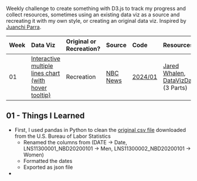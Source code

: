 Weekly challenge to create something with D3.js to track my progress and collect resources, sometimes using an existing data viz as a source and recreating it with my own style, or creating an original data viz. Inspired by <a href="https://github.com/juanchiparra/recreating-with-d3">Juanchi Parra</a>.

| Week | Data Viz | Original or Recreation? | Source | Code | Resources |
| :--- | :--- | :--- | :--- | :--- | :--- |
| 01 | <a href="https://littlebitsandcodes.github.io/d3-weekly/2024/01-line/">Interactive multiple lines chart (with hover tooltip)</a> | Recreation |<a href="https://www.nbcnews.com/data-graphics/labor-force-participation-pre-pandemic-levels-rcna74363">NBC News</a> | <a href="https://github.com/littlebitsandcodes/d3-weekly/tree/main/2024/01-line">2024/01</a> | <a href="https://github.com/jaredwhalen/2024-dvs-mentorship/tree/main/d3">Jared Whalen</a>, <a href="https://www.youtube.com/watch?v=g5bp02-CRAc">DataVizDad</a> (3 Parts)

## 01 - Things I Learned
- First, I used pandas in Python to clean the <a href="https://github.com/littlebitsandcodes/d3-weekly/blob/main/2024/01-line/data/fredgraph.csv">original csv file</a> downloaded from the U.S. Bureau of Labor Statistics
    - Renamed the columns from (DATE -> Date, LNS11300001_NBD20200101 -> Men, LNS11300002_NBD20200101 -> Women)
    - Formatted the dates
    - Exported as json file
- 
